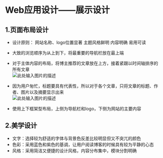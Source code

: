 ﻿# Web应用设计——展示设计
## 1.页面布局设计

 - 设计原则：
 网站名称、logo位置显著
 主题风格鲜明
 内容明确
 易用可读
 - 大致的浏览顺序为从上到下，将最重要的导航栏放在最上端
 - 对于主体内容的布局，将博主推荐的文章放在上方，接着紧跟以时间轴排序的所有文章  
 ![此处输入图片的描述][1]
 
 - 因为用户匆忙，标题要具有代表性，所以对于各个文章，只将文章的标题、作者、图片以及摘要显示出来  
 ![此处输入图片的描述][2]
 
 - 使用上下框架型布局，上侧为导航栏和logo，下侧为网站的主要内容

 ## 2.美学设计
 
 - 文字：选择较为舒适的字体与背景色反差比较明显但又不突兀的颜色
 - 色彩：采用蓝色和紫色的基调，让用户阅读博客的时候具有较为平静的心态
 - 风格：采用简洁又便捷的设计风格，内容分布集中，模块分割明确

  [1]: https://wx4.sinaimg.cn/large/006qSzibly1ft1qhxemjpj30qu0mlqgc.jpg
  [2]: https://wx3.sinaimg.cn/large/006qSzibly1ft1lx337shj30oj068tai.jpg